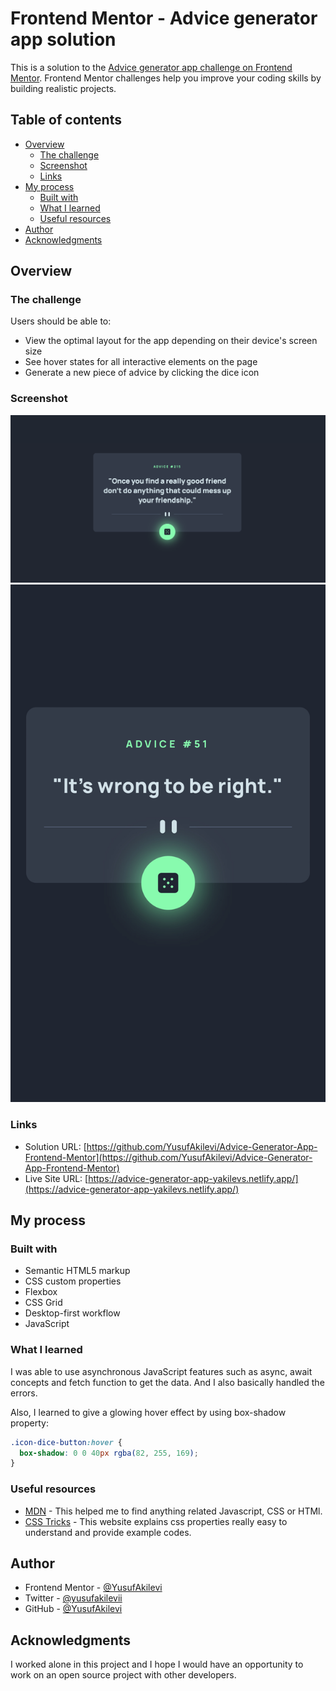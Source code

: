 # Frontend Mentor - Advice generator app solution

This is a solution to the [Advice generator app challenge on Frontend Mentor](https://www.frontendmentor.io/challenges/advice-generator-app-QdUG-13db). Frontend Mentor challenges help you improve your coding skills by building realistic projects.

## Table of contents

- [Overview](#overview)
  - [The challenge](#the-challenge)
  - [Screenshot](#screenshot)
  - [Links](#links)
- [My process](#my-process)
  - [Built with](#built-with)
  - [What I learned](#what-i-learned)
  - [Useful resources](#useful-resources)
- [Author](#author)
- [Acknowledgments](#acknowledgments)

## Overview

### The challenge

Users should be able to:

- View the optimal layout for the app depending on their device's screen size
- See hover states for all interactive elements on the page
- Generate a new piece of advice by clicking the dice icon

### Screenshot

![](./screenshots/desktop-design.png)
![](./screenshots/mobile-design.jpeg)

### Links

- Solution URL: [https://github.com/YusufAkilevi/Advice-Generator-App-Frontend-Mentor](https://github.com/YusufAkilevi/Advice-Generator-App-Frontend-Mentor)
- Live Site URL: [https://advice-generator-app-yakilevs.netlify.app/](https://advice-generator-app-yakilevs.netlify.app/)

## My process

### Built with

- Semantic HTML5 markup
- CSS custom properties
- Flexbox
- CSS Grid
- Desktop-first workflow
- JavaScript

### What I learned

I was able to use asynchronous JavaScript features such as async, await concepts and fetch function to get the data. And I also basically handled the errors.

Also, I learned to give a glowing hover effect by using box-shadow property:

```css
.icon-dice-button:hover {
  box-shadow: 0 0 40px rgba(82, 255, 169);
}
```

### Useful resources

- [MDN](https://developer.mozilla.org/en-US/) - This helped me to find anything related Javascript, CSS or HTMl.
- [CSS Tricks](https://css-tricks.com/) - This website explains css properties really easy to understand and provide example codes.

## Author

- Frontend Mentor - [@YusufAkilevi](https://www.frontendmentor.io/profile/YusufAkilevi)
- Twitter - [@yusufakilevii](https://twitter.com/yusufakilevii)
- GitHub - [@YusufAkilevi](https://github.com/YusufAkilevi)

## Acknowledgments

I worked alone in this project and I hope I would have an opportunity to work on an open source project with other developers.

